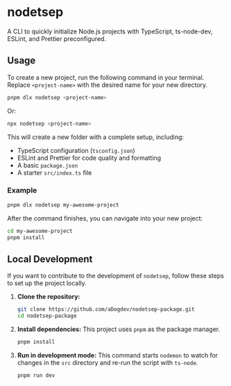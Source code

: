# nodetsep

A CLI to quickly initialize Node.js projects with TypeScript, ts-node-dev, ESLint, and Prettier preconfigured.

## Usage

To create a new project, run the following command in your terminal. Replace `<project-name>` with the desired name for your new directory.

```bash
pnpm dlx nodetsep <project-name>
```

Or:

```bash
npx nodetsep <project-name>
```

This will create a new folder with a complete setup, including:
- TypeScript configuration (`tsconfig.json`)
- ESLint and Prettier for code quality and formatting
- A basic `package.json`
- A starter `src/index.ts` file

### Example

```bash
pnpm dlx nodetsep my-awesome-project
```

After the command finishes, you can navigate into your new project:

```bash
cd my-awesome-project
pnpm install
```

## Local Development

If you want to contribute to the development of `nodetsep`, follow these steps to set up the project locally.

1.  **Clone the repository:**
    ```bash
    git clone https://github.com/aDogdev/nodetsep-package.git
    cd nodetsep-package
    ```

2.  **Install dependencies:**
    This project uses `pnpm` as the package manager.
    ```bash
    pnpm install
    ```

3.  **Run in development mode:**
    This command starts `nodemon` to watch for changes in the `src` directory and re-run the script with `ts-node`.
    ```bash
    pnpm run dev
    ```
